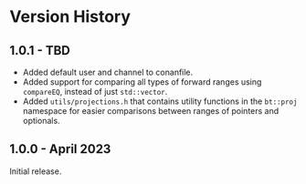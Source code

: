 # Version History

## 1.0.1 - TBD

* Added default user and channel to conanfile.
* Added support for comparing all types of forward ranges using `compareEQ`, instead of just `std::vector`.
* Added `utils/projections.h` that contains utility functions in the `bt::proj` namespace for easier comparisons between
  ranges of pointers and optionals.

## 1.0.0 - April 2023

Initial release.
